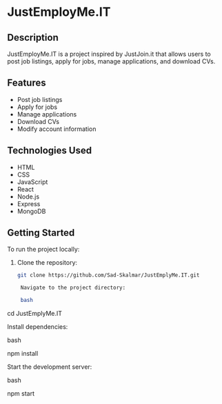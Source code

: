 # JustEmployMe.IT

## Description
JustEmployMe.IT is a project inspired by JustJoin.it that allows users to post job listings, apply for jobs, manage applications, and download CVs. 

## Features
- Post job listings
- Apply for jobs
- Manage applications
- Download CVs
- Modify account information

## Technologies Used
- HTML
- CSS
- JavaScript
- React
- Node.js
- Express
- MongoDB

## Getting Started
To run the project locally:

1. Clone the repository:
   ```bash
   git clone https://github.com/Sad-Skalmar/JustEmplyMe.IT.git

    Navigate to the project directory:

    bash

cd JustEmplyMe.IT

Install dependencies:

bash

npm install

Start the development server:

bash

npm start
